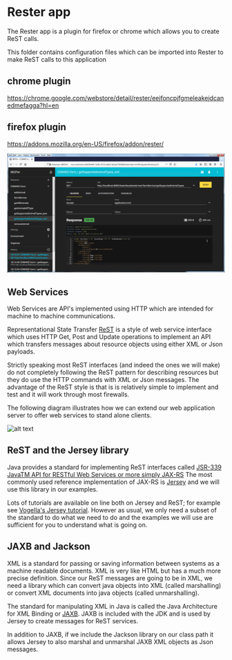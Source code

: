 # Rester app
The Rester app is a plugin for firefox or chrome which allows you to create ReST calls.

This folder contains configuration files which can be imported into Rester to make ReST calls to this application

## chrome plugin
https://chrome.google.com/webstore/detail/rester/eejfoncpjfgmeleakejdcanedmefagga?hl=en

## firefox plugin
https://addons.mozilla.org/en-US/firefox/addon/rester/

![alt text](../rester-postman/images/rester.png "Figure rester.png")

## Web Services 

Web Services are API's implemented using HTTP which are intended for machine to machine communications. 

Representational State Transfer [ReST](https://en.wikipedia.org/wiki/Representational_state_transfer)  is a style of web service interface which uses HTTP Get, Post and Update operations to implement an API which transfers messages about resource objects using either XML or Json payloads.

Strictly  speaking most ReST interfaces (and indeed the ones we will make) do not completely following the ReST pattern for describing resources but they do use the HTTP commands with XML or Json messages.
The advantage of the ReST style is that is is relatively simple to implement and test and it will work through most firewalls.

The following diagram illustrates how we can extend our web application server to offer web services to stand alone clients.

![alt text](../week6/drawio/JerseyRest.png "Figure JerseyRest.png")


## ReST and the Jersey library

Java provides a standard for implementing ReST interfaces called [JSR-339 JavaTM API for RESTful Web Services or more simply JAX-RS](https://download.oracle.com/otndocs/jcp/jaxrs-2_0-fr-eval-spec/index.html)
The most commonly used reference implementation of JAX-RS is [Jersey](https://jersey.github.io/) and we will use this library in our examples.

Lots of tutorials are available on line both on Jersey and ReST; for example see [Vogella's Jersey tutorial](http://www.vogella.com/tutorials/REST/article.html).
However as usual, we only need a subset of the standard to do what we need to do and the examples we will use are sufficient for you to understand what is going on. 

## JAXB and Jackson

XML is a standard for passing or saving information between systems as a machine readable documents. 
XML is very like HTML but has a much more precise definition. 
Since our ReST messages are going to be in XML, we need a library which can convert java objects into XML (called marshalling) or convert XML documents into java objects (called unmarshalling). 

The standard for manipulating XML in Java is called the Java Architecture for XML Binding or [JAXB](https://docs.oracle.com/javase/8/docs/technotes/guides/xml/jaxb/index.html).
JAXB is included with the JDK and is used by Jersey to create messages for ReST services. 

In addition to JAXB, if we include the Jackson library on our class path it allows Jersey to also marshal and unmarshal JAXB XML objects as Json messages.

